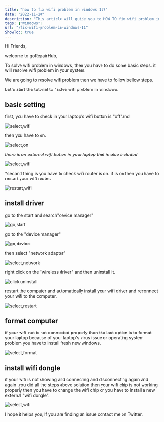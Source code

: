 ```yaml
---
title: "how to fix wifi problem in windows 11?"
date: "2022-11-20"
description: "This article will guide you to HOW TO fix wifi problem in windows 11 ."
tags: ["Windows"]
url: "/fix-wifi-problem-in-windows-11"
ShowToc: true
---
```

Hi Friends,

welcome to  goRepairHub,

To solve wifi problem in windows,
then you have to do some basic steps. it will resolve wifi problem in your system.

We are going to resolve wifi problem  then we have to follow bellow steps.

Let's start the tutorial to "solve wifi problem in windows.

## basic setting
first, you have to check in your laptop's wifi button is "off"and

![select,wifi](https://gorepairhub.github.io/images/2022-11-20-fix-wifi-problem-in-windows-11/wifi-off.png)

then you have to on.

![select,on](https://gorepairhub.github.io/images/2022-11-20-fix-wifi-problem-in-windows-11/wifi-on.png)

*there is an external wifi button in your  laptop that is also included*

![select,wifi](https://gorepairhub.github.io/images/2022-11-20-fix-wifi-problem-in-windows-11/wifi-switch.png)


*secand thing is you have to check wifi router is on. if is on then you have to restart your wifi router.

![restart,wifi](https://gorepairhub.github.io/images/2022-11-20-fix-wifi-problem-in-windows-11/wifi-r.png)

## install driver 
go to the start and search"device manager" 

![go,start](https://gorepairhub.github.io/images/2022-11-20-fix-wifi-problem-in-windows-11/device-m.png
)

go to the "device manager"  

![go,device](https://gorepairhub.github.io/images/2022-11-20-fix-wifi-problem-in-windows-11/wifi-ad.png)


then select "network adapter"

![select,network](https://gorepairhub.github.io/images/2022-11-20-fix-wifi-problem-in-windows-11/un-wifi.png
)


right click on the "wireless driver" and then uninstall it.

![click,uninstall](https://gorepairhub.github.io/images/2022-11-20-fix-wifi-problem-in-windows-11/un-ins-wifi.png)

restart the computer and automatically install your wifi driver and reconnect your wifi to the computer.

![select,restart](https://gorepairhub.github.io/images/2022-11-20-fix-wifi-problem-in-windows-11/restart-lp.png)

## format computer 
if your wifi-net is not connected properly then the last option is to format your laptop because of your laptop's virus issue or operating system problem you have to install fresh new windows.

![select,format](https://gorepairhub.github.io/images/2022-11-20-fix-wifi-problem-in-windows-11/win-format.png)

## install wifi dongle
if your wifi is not showing and connecting and disconnecting again and again .you did all the steps above solution then your wifi chip is not working properly then you have to change the wifi chip or you have to install a new external "wifi dongle".

![select,wifi](https://gorepairhub.github.io/images/2022-11-20-fix-wifi-problem-in-windows-11/wifi-dongle-tp.jpg)
  
I hope it helps you, If you are finding an issue contact me on Twitter.